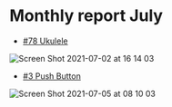 # Monthly report July

- [#78 Ukulele](https://cssbattle.dev/play/78)

![Screen Shot 2021-07-02 at 16 14 03](https://user-images.githubusercontent.com/64879807/124251836-8af34f00-db50-11eb-9057-976313015793.png)

- [#3 Push Button](https://cssbattle.dev/play/3)

![Screen Shot 2021-07-05 at 08 10 03](https://user-images.githubusercontent.com/64879807/124405303-6bcf0a00-dd68-11eb-892e-c4887f74bf0f.png)

